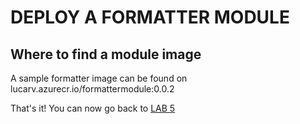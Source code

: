 # DEPLOY A FORMATTER MODULE

## Where to find a module image

A sample formatter image can be found on lucarv.azurecr.io/formattermodule:0.0.2

That's it! You can now go back to [LAB 5](https://github.com/lucarv/connfac-lab/tree/master/LAB%205)

